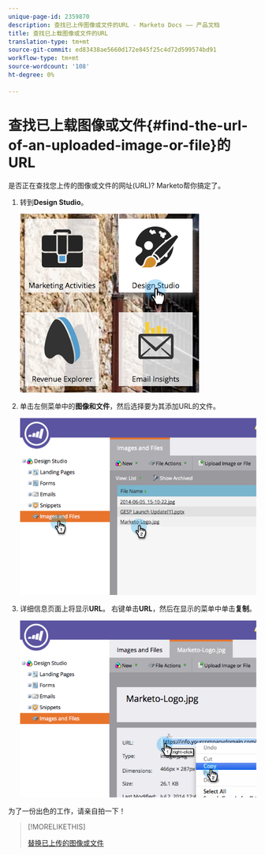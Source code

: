 ```yaml
---
unique-page-id: 2359870
description: 查找已上传图像或文件的URL - Marketo Docs —— 产品文档
title: 查找已上载图像或文件的URL
translation-type: tm+mt
source-git-commit: ed83438ae5660d172e845f25c4d72d599574bd91
workflow-type: tm+mt
source-wordcount: '108'
ht-degree: 0%

---
```



# 查找已上载图像或文件{#find-the-url-of-an-uploaded-image-or-file}的URL

是否正在查找您上传的图像或文件的网址(URL)? Marketo帮你搞定了。

1. 转到&#x200B;**Design Studio**。

   ![](assets/designstudio-4.png)

1. 单击左侧菜单中的&#x200B;**图像和文件**，然后选择要为其添加URL的文件。

   ![](assets/image2014-9-25-14-3a47-3a53.png)

1. 详细信息页面上将显示&#x200B;**URL**。 右键单击&#x200B;**URL**，然后在显示的菜单中单击&#x200B;**复制**。

   ![](assets/image2014-9-25-14-3a48-3a16.png)

为了一份出色的工作，请亲自拍一下！

>[!MORELIKETHIS]
>
>[替换已上传的图像或文件](/help/marketo/product-docs/demand-generation/images-and-files/replace-an-uploaded-image-or-file.md)
